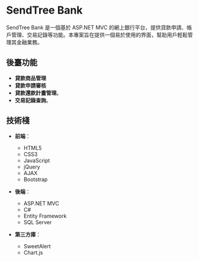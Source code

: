 # SendTree Bank

SendTree Bank 是一個基於 ASP.NET MVC 的網上銀行平台，提供貸款申請、帳戶管理、交易記錄等功能。本專案旨在提供一個易於使用的界面，幫助用戶輕鬆管理其金融業務。

## 後臺功能

- **貸款商品管理**
- **貸款申請審核**
- **貸款還款計畫管理**。
- **交易記錄查詢**。

## 技術棧

- **前端**：
  - HTML5
  - CSS3
  - JavaScript
  - jQuery
  - AJAX
  - Bootstrap

- **後端**：
  - ASP.NET MVC
  - C#
  - Entity Framework
  - SQL Server

- **第三方庫**：
  - SweetAlert
  - Chart.js
    
